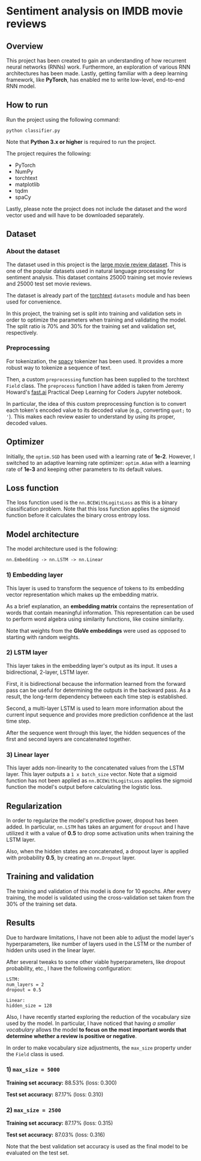 # Sentiment analysis on IMDB movie reviews

## Overview
This project has been created to gain an understanding of how recurrent neural networks (RNNs) work. Furthermore, an exploration of various RNN architectures has been made. Lastly, getting familiar with a deep learning framework, like **PyTorch**, has enabled me to write low-level, end-to-end RNN model.

## How to run
Run the project using the following command:
```
python classifier.py
```
Note that **Python 3.x or higher** is required to run the project.

The project requires the following:
- PyTorch
- NumPy
- torchtext
- matplotlib
- tqdm
- spaCy

Lastly, please note the project does not include the dataset and the word vector used and will have to be downloaded separately.

## Dataset

### About the dataset
The dataset used in this project is the [large movie review dataset](https://ai.stanford.edu/~amaas/data/sentiment/). This is one of the popular datasets used in natural language processing for sentiment analysis. This dataset contains 25000 training set movie reviews and 25000 test set movie reviews.

The dataset is already part of the [torchtext](https://github.com/pytorch/text) `datasets` module and has been used for convenience.

In this project, the training set is split into training and validation sets in order to optimize the parameters when training and validating the model. The split ratio is 70% and 30% for the training set and validation set, respectively.

### Preprocessing
For tokenization, the [spacy](https://spacy.io/) tokenizer has been used. It provides a more robust way to tokenize a sequence of text.

Then, a custom `preprocessing` function has been supplied to the torchtext `Field` class. The `preprocess` function I have added is taken from Jeremy Howard's [fast.ai](https://github.com/fastai/fastai/blob/master/courses/dl2/imdb.ipynb) Practical Deep Learning for Coders Jupyter notebook.

In particular, the idea of this custom preprocessing function is to convert each token's encoded value to its decoded value (e.g., converting `quot;` to `'`). This makes each review easier to understand by using its proper, decoded values.

## Optimizer
Initially, the `optim.SGD` has been used with a learning rate of **1e-2**. However, I switched to an adaptive learning rate optimizer: `optim.Adam` with a learning rate of **1e-3** and keeping other parameters to its default values.

## Loss function
The loss function used is the `nn.BCEWithLogitsLoss` as this is a binary classification problem. Note that this loss function applies the sigmoid function before it calculates the binary cross entropy loss.

## Model architecture
The model architecture used is the following:
```
nn.Embedding -> nn.LSTM -> nn.Linear
```

### 1) Embedding layer
This layer is used to transform the sequence of tokens to its embedding vector representation which makes up the embedding matrix.

As a brief explanation, an **embedding matrix** contains the representation of words that contain meaningful information. This representation can be used to perform word algebra using similarity functions, like cosine similarity.

Note that weights from the **GloVe embeddings** were used as opposed to starting with random weights.

### 2) LSTM layer
This layer takes in the embedding layer's output as its input. It uses a bidirectional, 2-layer, LSTM layer.

First, it is bidirectional because the information learned from the forward pass can be useful for determining the outputs in the backward pass. As a result, the long-term dependency between each time step is established.

Second, a multi-layer LSTM is used to learn more information about the current input sequence and provides more prediction confidence at the last time step.

After the sequence went through this layer, the hidden sequences of the first and second layers are concatenated together.

### 3) Linear layer
This layer adds non-linearity to the concatenated values from the LSTM layer. This layer outputs a `1 x batch_size` vector. Note that a sigmoid function has not been applied as `nn.BCEWithLogitsLoss` applies the sigmoid function the model's output before calculating the logistic loss.

## Regularization
In order to regularize the model's predictive power, dropout has been added. In particular, `nn.LSTM` has takes an argument for `dropout` and I have utilized it with a value of **0.5** to drop some activation units when training the LSTM layer.

Also, when the hidden states are concatenated, a dropout layer is applied with probability **0.5**, by creating an `nn.Dropout` layer.

## Training and validation
The training and validation of this model is done for 10 epochs. After every training, the model is validated using the cross-validation set taken from the 30% of the training set data.

## Results
Due to hardware limitations, I have not been able to adjust the model layer's hyperparameters, like number of layers used in the LSTM or the number of hidden units used in the linear layer.

After several tweaks to some other viable hyperparameters, like dropout probability, etc., I have the following configuration:
```
LSTM:
num_layers = 2
dropout = 0.5

Linear:
hidden_size = 128
```
Also, I have recently started exploring the reduction of the vocabulary size used by the model. In particular, I have noticed that having _a smaller vocabulary_ allows the model **to focus on the most important words that determine whether a review is positive or negative**.

In order to make vocabulary size adjustments, the `max_size` property under the `Field` class is used.

### 1) **`max_size = 5000`**
**Training set accuracy:** 88.53% (loss: 0.300)

**Test set accuracy:** 87.17% (loss: 0.310)

### 2) **`max_size = 2500`**
**Training set accuracy:** 87.17% (loss: 0.315)

**Test set accuracy:** 87.03% (loss: 0.316)

Note that the best validation set accuracy is used as the final model to be evaluated on the test set.
